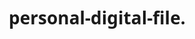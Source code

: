 # personal-digital-file.
<!DOCTYPE html>
<html lang="es">
<head>
    <meta charset="UTF-8">
    <meta name="viewport" content="width=device-width, initial-scale=1.0">
    <title>Personal Digital File</title>
    <link rel="stylesheet" href="https://cdnjs.cloudflare.com/ajax/libs/font-awesome/6.4.0/css/all.min.css">
    <style>
        * {
            margin: 0;
            padding: 0;
            box-sizing: border-box;
            font-family: 'Segoe UI', Tahoma, Geneva, Verdana, sans-serif;
        }
        
        body {
            background: linear-gradient(135deg, #1a1a2e 0%, #16213e 50%, #0f3460 100%);
            min-height: 100vh;
            display: flex;
            justify-content: center;
            align-items: center;
            color: #fff;
            overflow: hidden;
            position: relative;
        }
        
        body::before {
            content: '';
            position: absolute;
            top: 0;
            left: 0;
            width: 100%;
            height: 100%;
            background: radial-gradient(circle at 10% 20%, rgba(255, 200, 124, 0.15) 0%, transparent 20%),
                        radial-gradient(circle at 90% 80%, rgba(108, 92, 231, 0.15) 0%, transparent 20%);
            z-index: -1;
        }
        
        .container {
            text-align: center;
            max-width: 800px;
            padding: 40px;
            z-index: 2;
        }
        
        .logo {
            font-size: 4rem;
            margin-bottom: 20px;
            background: linear-gradient(45deg, #ff7e5f, #feb47b);
            -webkit-background-clip: text;
            background-clip: text;
            color: transparent;
        }
        
        .title {
            font-size: 3.5rem;
            margin-bottom: 10px;
            background: linear-gradient(45deg, #12c2e9, #c471ed, #f64f59);
            -webkit-background-clip: text;
            background-clip: text;
            color: transparent;
            letter-spacing: 1px;
        }
        
        .subtitle {
            font-size: 1.8rem;
            margin-bottom: 40px;
            color: #e0e0e0;
            font-weight: 300;
            letter-spacing: 2px;
        }
        
        .coming-soon {
            font-size: 1.8rem;
            margin-bottom: 50px;
            padding: 15px 30px;
            display: inline-block;
            background: rgba(255, 255, 255, 0.1);
            backdrop-filter: blur(10px);
            border-radius: 15px;
            border: 1px solid rgba(255, 255, 255, 0.2);
            box-shadow: 0 8px 32px rgba(0, 0, 0, 0.2);
            position: relative;
            overflow: hidden;
        }
        
        .coming-soon::before {
            content: '';
            position: absolute;
            top: 0;
            left: -100%;
            width: 100%;
            height: 100%;
            background: linear-gradient(90deg, transparent, rgba(255, 255, 255, 0.2), transparent);
            animation: shine 3s infinite;
        }
        
        .instagram-btn {
            display: inline-flex;
            align-items: center;
            justify-content: center;
            padding: 15px 35px;
            font-size: 1.4rem;
            font-weight: 600;
            color: white;
            background: linear-gradient(45deg, #833ab4, #fd1d1d, #fcb045);
            border: none;
            border-radius: 50px;
            cursor: pointer;
            transition: all 0.3s ease;
            box-shadow: 0 6px 20px rgba(253, 29, 29, 0.3);
            position: relative;
            overflow: hidden;
            text-decoration: none;
            margin-bottom: 40px;
        }
        
        .instagram-btn i {
            margin-right: 12px;
            font-size: 1.8rem;
        }
        
        .instagram-btn:hover {
            transform: translateY(-5px);
            box-shadow: 0 10px 25px rgba(253, 29, 29, 0.4);
        }
        
        .instagram-btn:active {
            transform: translateY(0);
        }
        
        .instagram-btn::after {
            content: '';
            position: absolute;
            top: 0;
            left: 0;
            width: 100%;
            height: 100%;
            background: linear-gradient(45deg, #833ab4, #fd1d1d, #fcb045);
            z-index: -1;
            border-radius: 50px;
        }
        
        .instagram-btn::before {
            content: '';
            position: absolute;
            top: -2px;
            left: -2px;
            right: -2px;
            bottom: -2px;
            background: linear-gradient(45deg, #833ab4, #fd1d1d, #fcb045);
            z-index: -2;
            filter: blur(10px);
            opacity: 0.6;
            border-radius: 50px;
        }
        
        .features {
            display: flex;
            justify-content: center;
            gap: 30px;
            margin-top: 30px;
            flex-wrap: wrap;
        }
        
        .feature {
            background: rgba(255, 255, 255, 0.05);
            backdrop-filter: blur(10px);
            border-radius: 15px;
            padding: 25px;
            width: 180px;
            border: 1px solid rgba(255, 255, 255, 0.1);
            transition: transform 0.3s ease;
        }
        
        .feature:hover {
            transform: translateY(-10px);
            background: rgba(255, 255, 255, 0.1);
        }
        
        .feature i {
            font-size: 2.5rem;
            margin-bottom: 15px;
            color: #4cc9f0;
        }
        
        .feature h3 {
            font-size: 1.1rem;
            margin-bottom: 10px;
            color: #f1f1f1;
        }
        
        .feature p {
            font-size: 0.9rem;
            color: #b0b0b0;
        }
        
        .footer {
            position: absolute;
            bottom: 20px;
            width: 100%;
            text-align: center;
            color: rgba(255, 255, 255, 0.5);
            font-size: 0.9rem;
        }
        
        @keyframes shine {
            0% { left: -100%; }
            100% { left: 100%; }
        }
        
        @media (max-width: 768px) {
            .container {
                padding: 20px;
            }
            
            .logo {
                font-size: 3rem;
            }
            
            .title {
                font-size: 2.5rem;
            }
            
            .subtitle {
                font-size: 1.3rem;
            }
            
            .coming-soon {
                font-size: 1.4rem;
            }
            
            .features {
                gap: 15px;
            }
            
            .feature {
                width: 150px;
                padding: 15px;
            }
        }
    </style>
</head>
<body>
    <div class="container">
        <div class="logo">
            <i class="fas fa-folder-open"></i>
        </div>
        <h1 class="title">PERSONAL DIGITAL FILE</h1>
        <p class="subtitle">Tu solución integral de gestión digital</p>
        
        <div class="coming-soon">
            PRÓXIMAMENTE DISPONIBLE...
        </div>
        
        <a href="https://www.instagram.com/7alex.07/" target="_blank" class="instagram-btn">
            <i class="fab fa-instagram"></i> SÍGUEME EN INSTAGRAM
        </a>
        
        <div class="features">
            <div class="feature">
                <i class="fas fa-lock"></i>
                <h3>Seguridad</h3>
                <p>Protección avanzada de tus archivos</p>
            </div>
            <div class="feature">
                <i class="fas fa-sync-alt"></i>
                <h3>Sincronización</h3>
                <p>Accede desde cualquier dispositivo</p>
            </div>
            <div class="feature">
                <i class="fas fa-bolt"></i>
                <h3>Rápido</h3>
                <p>Velocidad y rendimiento óptimo</p>
            </div>
        </div>
    </div>
    
    <div class="footer">
        &copy; 2023 Personal Digital File. Todos los derechos reservados.
    </div>

    <script>
        // Efecto de brillo para "Próximamente disponible"
        document.addEventListener('DOMContentLoaded', function() {
            const comingSoon = document.querySelector('.coming-soon');
            
            setInterval(() => {
                comingSoon.style.boxShadow = '0 0 15px rgba(255, 255, 255, 0.5)';
                setTimeout(() => {
                    comingSoon.style.boxShadow = '0 8px 32px rgba(0, 0, 0, 0.2)';
                }, 500);
            }, 2000);
        });
    </script>
</body>
</html>
